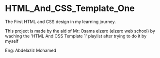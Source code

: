 # HTML_And_CSS_Template_One

The First HTML and CSS design in my learning journey.

This project is made by the aid of Mr: Osama elzero (elzero web school) by waching the 'HTML And CSS Template 1' playlist after trying to do it by myself

Eng: Abdelaziz Mohamed
